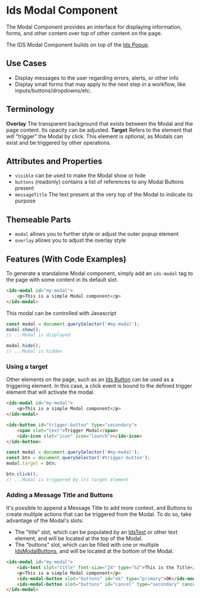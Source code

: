 # Ids Modal Component

The Modal Component provides an interface for displaying information, forms, and other content over top of other content on the page.

The IDS Modal Component builds on top of the [Ids Popup](../ids-popup/README.md).

## Use Cases

- Display messages to the user regarding errors, alerts, or other info
- Display small forms that may apply to the next step in a workflow, like inputs/buttons/dropdowns/etc.

## Terminology

**Overlay** The transparent background that exists between the Modal and the page content.  Its opacity can be adjusted.
**Target** Refers to the element that will "trigger" the Modal by click.  This element is optional, as Modals can exist and be triggered by other operations.

## Attributes and Properties

- `visible` can be used to make the Modal show or hide
- `buttons` (readonly) contains a list of references to any Modal Buttons present
- `messageTitle` The text present at the very top of the Modal to indicate its purpose

## Themeable Parts

- `modal` allows you to further style or adjust the outer popup element
- `overlay` allows you to adjust the overlay style

## Features (With Code Examples)

To generate a standalone Modal component, simply add an `ids-modal` tag to the page with some content in its default slot.

```html
<ids-modal id="my-modal">
    <p>This is a simple Modal component</p>
</ids-modal>
```

This modal can be controlled with Javascript

```js
const modal = document.querySelector('#my-modal');
modal.show();
// ...Modal is displayed

modal.hide();
// ...Modal is hidden
```

### Using a target

Other elements on the page, such as an [Ids Button](../ids-button/README.md) can be used as a triggering element.  In this case, a click event is bound to the defined trigger element that will activate the modal.

```html
<ids-modal id="my-modal">
    <p>This is a simple Modal component</p>
</ids-modal>

<ids-button id="trigger-button" type="secondary">
    <span slot="text">Trigger Modal</span>
    <ids-icon slot="icon" icon="launch"></ids-icon>
</ids-button>
```

```js
const modal = document.querySelector('#my-modal');
const btn = document.querySelector('#trigger-button');
modal.target = btn;

btn.click();
// ...Modal is triggered by its target element
```
### Adding a Message Title and Buttons

It's possible to append a Message Title to add more context, and Buttons to create mulitple actions that can be triggered from the Modal.  To do so, take advantage of the Modal's slots:

- The "title" slot, which can be populated by an [IdsText](../ids-text/README.md) or other text element, and will be located at the top of the Modal.
- The "buttons" slot, which can be filled with one or multiple [IdsModalButtons](../ids-modal-button/README.md), and will be located at the bottom of the Modal.

```html
<ids-modal id="my-modal">
    <ids-text slot="title" font-size="24" type="h2">This is the Title</ids-text>
    <p>This is a simple Modal component</p>
    <ids-modal-button slot="buttons" id="ok" type="primary">OK</ids-modal-button>
    <ids-modal-button slot="buttons" id="cancel" type="secondary" cancel>Cancel</ids-modal-button>
</ids-modal>
```
